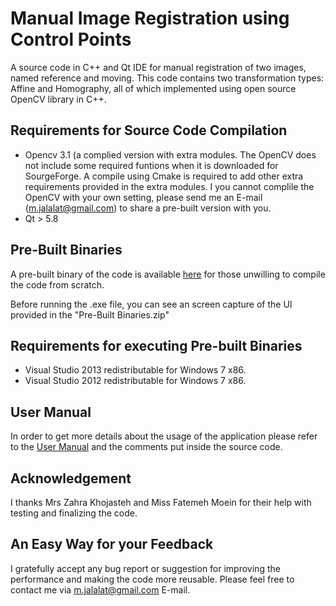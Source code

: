 # Manual Image Registration using Control Points
A source code in C++ and Qt IDE for manual registration of two images, named reference and moving. This code contains two transformation types: Affine and Homography, all of which implemented using open source OpenCV library in C++.

## Requirements for Source Code Compilation
- Opencv 3.1 (a complied version with extra modules. The OpenCV does not include some required funtions when it is downloaded for SourgeForge. A compile using Cmake is required to add other extra requirements provided in the extra modules. I you cannot complile the OpenCV with your own setting, please send me an E-mail (m.jalalat@gmail.com) to share a pre-built version with you.
- Qt > 5.8

## Pre-Built Binaries

A pre-built binary of the code is available [here]() for those unwilling to compile the code from scratch.

Before running the .exe file, you can see an screen capture of the UI provided in the "Pre-Built Binaries.zip"

## Requirements for executing Pre-built Binaries

- Visual Studio 2013 redistributable for Windows 7 x86.
- Visual Studio 2012 redistributable for Windows 7 x86.

## User Manual

In order to get more details about the usage of the application please refer to the [User Manual]() and the comments put inside the source code.

## Acknowledgement

I thanks Mrs Zahra Khojasteh and Miss Fatemeh Moein for their help with testing and finalizing the code.

## An Easy Way for your Feedback
I gratefully accept any bug report or suggestion for improving the performance and making the code more reusable. Please feel free to contact me via m.jalalat@gmail.com E-mail.
